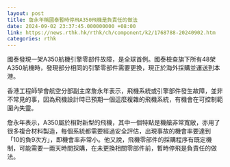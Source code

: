 ```yaml
---
layout: post
title: 詹永年稱國泰暫時停飛A350飛機是負責任的做法
date: 2024-09-02 23:37:45.000000000 +08:00
link: https://news.rthk.hk/rthk/ch/component/k2/1768788-20240902.htm
categories: rthk
---
```


國泰發現一架A350航機引擎零部件故障，是全球首例。國泰檢查旗下所有48架A350航機時，發現部分相同的引擎零部件需要更換，現正於海外採購並運送到本港。

香港工程師學會航空分部副主席詹永年表示，飛機系統或引擎部件發生故障，並非不常見的事，因為飛機設計時已預期一個這麼複雜的飛機系統，有機會在可控制範圍內失靈。

詹永年表示，A350屬於相對新型的飛機，其中一個特點是機艙非常寬敞，亦用了很多複合材料製造，每個系統都需要經過安全評估，出現事故的機會率要達到「10的負9次方」，即機會率非常小。他又說，飛機零部件的採購程序有既定機制，可能需要一兩天時間採購，在未更換相關零部件前，暫時停飛是負責任的做法。
